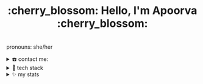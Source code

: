 <h1 align = "center"> :cherry_blossom: Hello, I'm Apoorva :cherry_blossom:</h1>

<p>
  <br>
  pronouns: she/her
</p>

<details>
  <summary>☎️ contact me:</summary>
<div>
  <samp>    
    <p align="center">
     <br/>
      <a href="https://www.linkedin.com/in/apoorva-profile/" target="blank"><img align="center"
         src="https://img.shields.io/badge/linkedin-%231DA1F2.svg?style=for-the-badge&logo=linkedin&logoColor=white"
         alt="apoorva-profile" height="30"/></a>  
      <a href="https://twitter.com/___apoorva____" target="blank"><img align="center"
         src="https://img.shields.io/badge/twitter-1DA1F2.svg?style=for-the-badge&logo=twitter&logoColor=white"
         alt="apoorva-profile" height="30"/></a>
     <br>
    </p>
  </samp>
</div>
</details>
<details>
  <summary>🌈 tech stack</summary>
  <ul>
    <li>💻 C++, C, HTML, CSS, JavaScript</li>
  <li> 📱 Java, Kotlin</li>
  <li>📊 Python, R</li>
 
  </ul>
  </details>
<details>
  <summary>✨ my stats</summary

[![Top Langs](https://github-readme-stats.vercel.app/api/top-langs/?username=apoorvatiwaree&layout=compact&theme=dracula&langs_count=6&hide=jupyter%20notebook,)](https://github.com/apoorvatiwaree/github-readme-stats)
![Apoorva's GitHub stats](https://github-readme-stats.vercel.app/api?username=apoorvatiwaree&theme=dracula&show_icons=true&count_private=true&hide=issues)
  </details>
<!--
**apoorvatiwaree/apoorvatiwaree** is a ✨ _special_ ✨ repository because its `README.md` (this file) appears on your GitHub profile.

Here are some ideas to get you started:

- 🔭 I’m currently working on ...
- 🌱 I’m currently learning ...
- 👯 I’m looking to collaborate on ...
- 🤔 I’m looking for help with ...
- 💬 Ask me about ...
- 📫 How to reach me: ...
- 😄 Pronouns: ...
- ⚡ Fun fact: ...
-->
